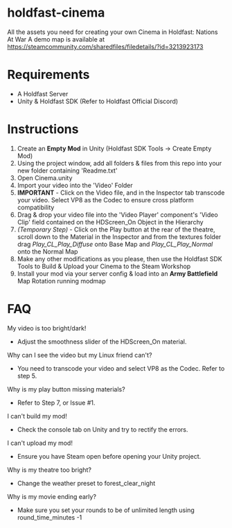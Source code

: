 # holdfast-cinema
All the assets you need for creating your own Cinema in Holdfast: Nations At War
A demo map is available at https://steamcommunity.com/sharedfiles/filedetails/?id=3213923173

# Requirements
* A Holdfast Server
* Unity & Holdfast SDK (Refer to Holdfast Official Discord)

# Instructions
1. Create an **Empty Mod** in Unity (Holdfast SDK Tools -> Create Empty Mod)
2. Using the project window, add all folders & files from this repo into your new folder containing 'Readme.txt'
3. Open Cinema.unity
4. Import your video into the 'Video' Folder
5. **IMPORTANT** - Click on the Video file, and in the Inspector tab transcode your video. Select VP8 as the Codec to ensure cross platform compatibility
6. Drag & drop your video file into the 'Video Player' component's 'Video Clip' field contained on the HDScreen_On Object in the Hierarchy
7.  *(Temporary Step)* - Click on the Play button at the rear of the theatre, scroll down to the Material in the Inspector and from the textures folder drag *Play_CL_Play_Diffuse* onto Base Map and *Play_CL_Play_Normal* onto the Normal Map
8.  Make any other modifications as you please, then use the Holdfast SDK Tools to Build & Upload your Cinema to the Steam Workshop
9.  Install your mod via your server config & load into an **Army Battlefield** Map Rotation running modmap

# FAQ
My video is too bright/dark!
  
- Adjust the smoothness slider of the HDScreen_On material.
  

Why can I see the video but my Linux friend can't?
  
- You need to transcode your video and select VP8 as the Codec. Refer to step 5.
  

Why is my play button missing materials?
  
- Refer to Step 7, or Issue #1.
  

I can't build my mod!
  
- Check the console tab on Unity and try to rectify the errors.
  

I can't upload my mod!
  
- Ensure you have Steam open before opening your Unity project.
  

Why is my theatre too bright?

- Change the weather preset to forest_clear_night
  

Why is my movie ending early?

- Make sure you set your rounds to be of unlimited length using round_time_minutes -1
